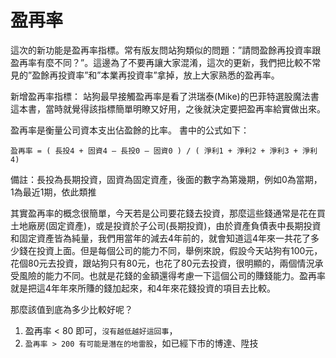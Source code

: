 # 盈再率


這次的新功能是盈再率指標。常有版友問站狗類似的問題：”請問盈餘再投資率跟盈再率有麼不同？”。這邊為了不要再讓大家混淆，這次的更新，我們把比較不常見的”盈餘再投資率”和”本業再投資率”拿掉，放上大家熟悉的盈再率。

 

新增盈再率指標：
站狗最早接觸盈再率是看了洪瑞泰(Mike)的巴菲特選股魔法書這本書，當時就覺得該指標簡單明瞭又好用，之後就決定要把盈再率給實做出來。

盈再率是衡量公司資本支出佔盈餘的比率。 書中的公式如下：

`盈再率 = ( 長投4 + 固資4 – 長投0 – 固資0 ) / ( 淨利1 + 淨利2 + 淨利3 + 淨利4)`

備註：長投為長期投資，固資為固定資產，後面的數字為第幾期，例如0為當期，1為最近1期，依此類推

其實盈再率的概念很簡單，今天若是公司要花錢去投資，那麼這些錢通常是花在買土地廠房(固定資產)，或是投資於子公司(長期投資)，由於資產負債表中長期投資和固定資產皆為純量，我們用當年的減去4年前的，就會知道這4年來一共花了多少錢在投資上面。但是每個公司的能力不同，舉例來說，假設今天站狗有100元，花個80元去投資，跟站狗只有80元，也花了80元去投資，很明顯的，兩個情況承受風險的能力不同。也就是花錢的金額還得考慮一下這個公司的賺錢能力。盈再率就是把這4年年來所賺的錢加起來，和4年來花錢投資的項目去比較。

那麼該值到底為多少比較好呢？

1. 盈再率 < 80   即可，`沒有越低越好這回事`，
2. `盈再率 > 200 有可能是潛在的地雷股`，如已經下市的博達、陞技